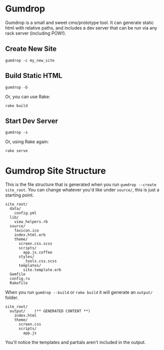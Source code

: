 # Gumdrop

Gumdrop is a small and sweet cms/prototype tool. It can generate static html with relative paths, and includes a dev server that can be run via any rack server (including POW!).

## Create New Site

    gumdrop -c my_new_site


## Build Static HTML

    gumdrop -b

Or, you can use Rake:

    rake build


## Start Dev Server

    gumdrop -s

Or, using Rake again:

    rake serve

# Gumdrop Site Structure

This is the file structure that is generated when you run `gumdrop --create site_root`. You can change whatever you'd like under `source/`, this is just a starting point.

    site_root/
      data/
        config.yml
      lib/
        view_helpers.rb
      source/
        favicon.ico
        index.html.erb
        theme/
          screen.css.scss
          scripts/
            app.js.coffee
          styles/
            _tools.css.scss
          templates/
            site.template.erb
      Gemfile
      config.ru
      Rakefile
      

When you run `gumdrop --build` or `rake build` it will generate an `output/` folder.

    site_root/
      output/    (** GENERATED CONTENT **)
        index.html
        theme/
          screen.css
          scripts/
            app.js

You'll notice the templates and partials aren't included in the output.